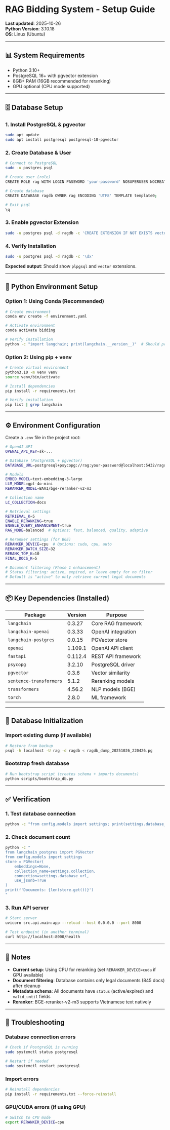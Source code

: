 # RAG Bidding System - Setup Guide
**Last updated**: 2025-10-26  
**Python Version**: 3.10.18  
**OS**: Linux (Ubuntu)

---

## 📊 System Requirements

- Python 3.10+
- PostgreSQL 16+ with pgvector extension
- 8GB+ RAM (16GB recommended for reranking)
- GPU optional (CPU mode supported)

---

## 🗄️ Database Setup

### 1. Install PostgreSQL & pgvector

```bash
sudo apt update
sudo apt install postgresql postgresql-18-pgvector
```

### 2. Create Database & User

```bash
# Connect to PostgreSQL
sudo -u postgres psql

# Create user (role)
CREATE ROLE rag WITH LOGIN PASSWORD 'your-password' NOSUPERUSER NOCREATEDB NOCREATEROLE;

# Create database
CREATE DATABASE ragdb OWNER rag ENCODING 'UTF8' TEMPLATE template0;

# Exit psql
\q
```

### 3. Enable pgvector Extension

```bash
sudo -u postgres psql -d ragdb -c 'CREATE EXTENSION IF NOT EXISTS vector;'
```

### 4. Verify Installation

```bash
sudo -u postgres psql -d ragdb -c '\dx'
```

**Expected output**: Should show `plpgsql` and `vector` extensions.

---

## 🐍 Python Environment Setup

### Option 1: Using Conda (Recommended)

```bash
# Create environment
conda env create -f environment.yaml

# Activate environment
conda activate bidding

# Verify installation
python -c "import langchain; print(langchain.__version__)"  # Should print 0.3.27
```

### Option 2: Using pip + venv

```bash
# Create virtual environment
python3.10 -m venv venv
source venv/bin/activate

# Install dependencies
pip install -r requirements.txt

# Verify installation
pip list | grep langchain
```

---

## ⚙️ Environment Configuration

Create a `.env` file in the project root:

```bash
# OpenAI API
OPENAI_API_KEY=sk-...

# Database (PostgreSQL + pgvector)
DATABASE_URL=postgresql+psycopg://rag:your-password@localhost:5432/ragdb

# Models
EMBED_MODEL=text-embedding-3-large
LLM_MODEL=gpt-4o-mini
RERANKER_MODEL=BAAI/bge-reranker-v2-m3

# Collection name
LC_COLLECTION=docs

# Retrieval settings
RETRIEVAL_K=5
ENABLE_RERANKING=true
ENABLE_QUERY_ENHANCEMENT=true
RAG_MODE=balanced  # Options: fast, balanced, quality, adaptive

# Reranker settings (for BGE)
RERANKER_DEVICE=cpu  # Options: cuda, cpu, auto
RERANKER_BATCH_SIZE=32
RERANK_TOP_K=10
FINAL_DOCS_K=5

# Document filtering (Phase 1 enhancement)
# Status filtering: active, expired, or leave empty for no filter
# Default is "active" to only retrieve current legal documents
```

---

## 📦 Key Dependencies (Installed)

| Package | Version | Purpose |
|---------|---------|---------|
| `langchain` | 0.3.27 | Core RAG framework |
| `langchain-openai` | 0.3.33 | OpenAI integration |
| `langchain-postgres` | 0.0.15 | PGVector store |
| `openai` | 1.109.1 | OpenAI API client |
| `fastapi` | 0.112.4 | REST API framework |
| `psycopg` | 3.2.10 | PostgreSQL driver |
| `pgvector` | 0.3.6 | Vector similarity |
| `sentence-transformers` | 5.1.2 | Reranking models |
| `transformers` | 4.56.2 | NLP models (BGE) |
| `torch` | 2.8.0 | ML framework |

---

## 🚀 Database Initialization

### Import existing dump (if available)

```bash
# Restore from backup
psql -h localhost -U rag -d ragdb < ragdb_dump_20251026_220426.pg
```

### Bootstrap fresh database

```bash
# Run bootstrap script (creates schema + imports documents)
python scripts/bootstrap_db.py
```

---

## ✅ Verification

### 1. Test database connection

```bash
python -c "from config.models import settings; print(settings.database_url)"
```

### 2. Check document count

```bash
python -c "
from langchain_postgres import PGVector
from config.models import settings
store = PGVector(
    embeddings=None,
    collection_name=settings.collection,
    connection=settings.database_url,
    use_jsonb=True
)
print(f'Documents: {len(store.get())}')
"
```

### 3. Run API server

```bash
# Start server
uvicorn src.api.main:app --reload --host 0.0.0.0 --port 8000

# Test endpoint (in another terminal)
curl http://localhost:8000/health
```

---

## 📝 Notes

- **Current setup**: Using CPU for reranking (set `RERANKER_DEVICE=cuda` if GPU available)
- **Document filtering**: Database contains only legal documents (845 docs) after cleanup
- **Metadata schema**: All documents have `status` (active/expired) and `valid_until` fields
- **Reranker**: BGE-reranker-v2-m3 supports Vietnamese text natively

---

## 🔧 Troubleshooting

### Database connection errors
```bash
# Check if PostgreSQL is running
sudo systemctl status postgresql

# Restart if needed
sudo systemctl restart postgresql
```

### Import errors
```bash
# Reinstall dependencies
pip install -r requirements.txt --force-reinstall
```

### GPU/CUDA errors (if using GPU)
```bash
# Switch to CPU mode
export RERANKER_DEVICE=cpu
``` 